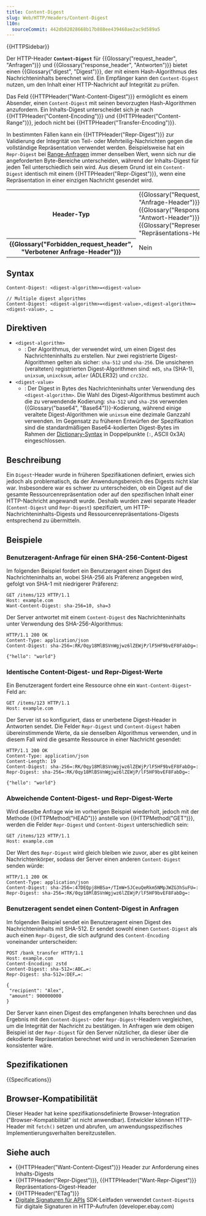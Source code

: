 ```yaml
---
title: Content-Digest
slug: Web/HTTP/Headers/Content-Digest
l10n:
  sourceCommit: 442db82028668b17b888ee439468ae2ac9d589a5
---
```


{{HTTPSidebar}}

Der HTTP-Header **`Content-Digest`** für {{Glossary("request_header", "Anfragen")}} und {{Glossary("response_header", "Antworten")}} bietet einen {{Glossary("digest", "Digest")}}, der mit einem Hash-Algorithmus des Nachrichteninhalts berechnet wird.
Ein Empfänger kann den `Content-Digest` nutzen, um den Inhalt einer HTTP-Nachricht auf Integrität zu prüfen.

Das Feld {{HTTPHeader("Want-Content-Digest")}} ermöglicht es einem Absender, einen `Content-Digest` mit seinen bevorzugten Hash-Algorithmen anzufordern.
Ein Inhalts-Digest unterscheidet sich je nach {{HTTPHeader("Content-Encoding")}} und {{HTTPHeader("Content-Range")}}, jedoch nicht bei {{HTTPHeader("Transfer-Encoding")}}.

In bestimmten Fällen kann ein {{HTTPHeader("Repr-Digest")}} zur Validierung der Integrität von Teil- oder Mehrteilig-Nachrichten gegen die vollständige Repräsentation verwendet werden.
Beispielsweise hat ein `Repr-Digest` bei [Range-Anfragen](/de/docs/Web/HTTP/Range_requests) immer denselben Wert, wenn sich nur die angeforderten Byte-Bereiche unterscheiden, während der Inhalts-Digest für jeden Teil unterschiedlich sein wird.
Aus diesem Grund ist ein `Content-Digest` identisch mit einem {{HTTPHeader("Repr-Digest")}}, wenn eine Repräsentation in einer einzigen Nachricht gesendet wird.

<table class="properties">
  <tbody>
    <tr>
      <th scope="row">Header-Typ</th>
      <td>{{Glossary("Request_header", "Anfrage-Header")}}, {{Glossary("Response_header", "Antwort-Header")}}, {{Glossary("Representation_header", "Repräsentations-Header")}}</td>
    </tr>
    <tr>
      <th scope="row">{{Glossary("Forbidden_request_header", "Verbotener Anfrage-Header")}}</th>
      <td>Nein</td>
    </tr>
  </tbody>
</table>

## Syntax

```http
Content-Digest: <digest-algorithm>=<digest-value>

// Multiple digest algorithms
Content-Digest: <digest-algorithm>=<digest-value>,<digest-algorithm>=<digest-value>, …
```

## Direktiven

- `<digest-algorithm>`
  - : Der Algorithmus, der verwendet wird, um einen Digest des Nachrichteninhalts zu erstellen.
    Nur zwei registrierte Digest-Algorithmen gelten als sicher: `sha-512` und `sha-256`.
    Die unsicheren (veralteten) registrierten Digest-Algorithmen sind: `md5`, `sha` (SHA-1), `unixsum`, `unixcksum`, `adler` (ADLER32) und `crc32c`.
- `<digest-value>`
  - : Der Digest in Bytes des Nachrichteninhalts unter Verwendung des `<digest-algorithm>`.
    Die Wahl des Digest-Algorithmus bestimmt auch die zu verwendende Kodierung: `sha-512` und `sha-256` verwenden {{Glossary("base64", "Base64")}}-Kodierung, während einige veraltete Digest-Algorithmen wie `unixsum` eine dezimale Ganzzahl verwenden.
    Im Gegensatz zu früheren Entwürfen der Spezifikation sind die standardmäßigen Base64-kodierten Digest-Bytes im Rahmen der [Dictionary-Syntax](https://www.rfc-editor.org/rfc/rfc8941#name-byte-sequences) in Doppelpunkte (`:`, ASCII 0x3A) eingeschlossen.

## Beschreibung

Ein `Digest`-Header wurde in früheren Spezifikationen definiert, erwies sich jedoch als problematisch, da der Anwendungsbereich des Digests nicht klar war.
Insbesondere war es schwer zu unterscheiden, ob ein Digest auf die gesamte Ressourcenrepräsentation oder auf den spezifischen Inhalt einer HTTP-Nachricht angewandt wurde.
Deshalb wurden zwei separate Header (`Content-Digest` und `Repr-Digest`) spezifiziert, um HTTP-Nachrichteninhalts-Digests und Ressourcenrepräsentations-Digests entsprechend zu übermitteln.

## Beispiele

### Benutzeragent-Anfrage für einen SHA-256-Content-Digest

Im folgenden Beispiel fordert ein Benutzeragent einen Digest des Nachrichteninhalts an, wobei SHA-256 als Präferenz angegeben wird, gefolgt von SHA-1 mit niedrigerer Präferenz:

```http
GET /items/123 HTTP/1.1
Host: example.com
Want-Content-Digest: sha-256=10, sha=3
```

Der Server antwortet mit einem `Content-Digest` des Nachrichteninhalts unter Verwendung des SHA-256-Algorithmus:

```http
HTTP/1.1 200 OK
Content-Type: application/json
Content-Digest: sha-256=:RK/0qy18MlBSVnWgjwz6lZEWjP/lF5HF9bvEF8FabDg=:

{"hello": "world"}
```

### Identische Content-Digest- und Repr-Digest-Werte

Ein Benutzeragent fordert eine Ressource ohne ein `Want-Content-Digest`-Feld an:

```http
GET /items/123 HTTP/1.1
Host: example.com
```

Der Server ist so konfiguriert, dass er unerbetene Digest-Header in Antworten sendet.
Die Felder `Repr-Digest` und `Content-Digest` haben übereinstimmende Werte, da sie denselben Algorithmus verwenden, und in diesem Fall wird die gesamte Ressource in einer Nachricht gesendet:

```http
HTTP/1.1 200 OK
Content-Type: application/json
Content-Length: 19
Content-Digest: sha-256=:RK/0qy18MlBSVnWgjwz6lZEWjP/lF5HF9bvEF8FabDg=:
Repr-Digest: sha-256=:RK/0qy18MlBSVnWgjwz6lZEWjP/lF5HF9bvEF8FabDg=:

{"hello": "world"}
```

### Abweichende Content-Digest- und Repr-Digest-Werte

Wird dieselbe Anfrage wie im vorherigen Beispiel wiederholt, jedoch mit der Methode {{HTTPMethod("HEAD")}} anstelle von {{HTTPMethod("GET")}}, werden die Felder `Repr-Digest` und `Content-Digest` unterschiedlich sein:

```http
GET /items/123 HTTP/1.1
Host: example.com
```

Der Wert des `Repr-Digest` wird gleich bleiben wie zuvor, aber es gibt keinen Nachrichtenkörper, sodass der Server einen anderen `Content-Digest` senden würde:

```http
HTTP/1.1 200 OK
Content-Type: application/json
Content-Digest: sha-256=:47DEQpj8HBSa+/TImW+5JCeuQeRkm5NMpJWZG3hSuFU=:
Repr-Digest: sha-256=:RK/0qy18MlBSVnWgjwz6lZEWjP/lF5HF9bvEF8FabDg=:
```

### Benutzeragent sendet einen Content-Digest in Anfragen

Im folgenden Beispiel sendet ein Benutzeragent einen Digest des Nachrichteninhalts mit SHA-512.
Er sendet sowohl einen `Content-Digest` als auch einen `Repr-Digest`, die sich aufgrund des `Content-Encoding` voneinander unterscheiden:

```http
POST /bank_transfer HTTP/1.1
Host: example.com
Content-Encoding: zstd
Content-Digest: sha-512=:ABC…=:
Repr-Digest: sha-512=:DEF…=:

{
 "recipient": "Alex",
 "amount": 900000000
}
```

Der Server kann einen Digest des empfangenen Inhalts berechnen und das Ergebnis mit den `Content-Digest`- oder `Repr-Digest`-Headern vergleichen, um die Integrität der Nachricht zu bestätigen.
In Anfragen wie dem obigen Beispiel ist der `Repr-Digest` für den Server nützlicher, da dieser über die dekodierte Repräsentation berechnet wird und in verschiedenen Szenarien konsistenter wäre.

## Spezifikationen

{{Specifications}}

## Browser-Kompatibilität

Dieser Header hat keine spezifikationsdefinierte Browser-Integration ("Browser-Kompatibilität" ist nicht anwendbar).
Entwickler können HTTP-Header mit `fetch()` setzen und abrufen, um anwendungsspezifisches Implementierungsverhalten bereitzustellen.

## Siehe auch

- {{HTTPHeader("Want-Content-Digest")}} Header zur Anforderung eines Inhalts-Digests
- {{HTTPHeader("Repr-Digest")}}, {{HTTPHeader("Want-Repr-Digest")}} Repräsentations-Digest-Header
- {{HTTPHeader("ETag")}}
- [Digitale Signaturen für APIs](https://developer.ebay.com/develop/guides/digital-signatures-for-apis) SDK-Leitfaden verwendet `Content-Digest`s für digitale Signaturen in HTTP-Aufrufen (developer.ebay.com)
